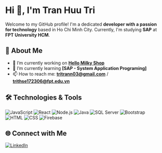 # Hi 👋, I'm Tran Huu Tri 
Welcome to my GitHub profile! I'm a dedicated **developer with a passion for technology** based in Ho Chi Minh City. Currently, I'm studying **SAP** at **FPT University HCM**. 

## 🚀 About Me
- 🔭 I’m currently working on **[Hello Milky Shop](https://github.com/hocdethanhdev/Hello-Milky-Shop.git)**
- 🌱 I’m currently learning **[SAP - System Application Programing]**
- 📫 How to reach me: **tritrann03@gmail.com** / **trithse172306@fpt.edu.vn**

## 🛠️ Technologies & Tools
![JavaScript](https://img.shields.io/badge/-JavaScript-black?style=flat-square&logo=javascript)
![React](https://img.shields.io/badge/-React-black?style=flat-square&logo=react)
![Node.js](https://img.shields.io/badge/-Node.js-black?style=flat-square&logo=node.js)
![Java](https://img.shields.io/badge/-Java-black?style=flat-square&logo=java)
![SQL Server](https://img.shields.io/badge/-SQL%20Server-black?style=flat-square&logo=microsoftsqlserver)
![Bootstrap](https://img.shields.io/badge/-Bootstrap-black?style=flat-square&logo=bootstrap)
![HTML](https://img.shields.io/badge/-HTML5-black?style=flat-square&logo=html5)
![CSS](https://img.shields.io/badge/-CSS3-black?style=flat-square&logo=css3)
![Firebase](https://img.shields.io/badge/-Firebase-black?style=flat-square&logo=firebase)

## 🌐 Connect with Me
[![LinkedIn](https://img.shields.io/badge/-LinkedIn-blue?style=flat-square&logo=linkedin)](www.linkedin.com/in/trí-trần-02736a285)